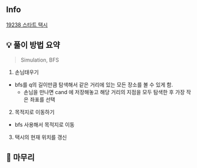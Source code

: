 ## Info
[19238 스타트 택시](https://www.acmicpc.net/problem/19238)

## 💡 풀이 방법 요약
> Simulation, BFS

1. 손님태우기
- bfs를 q의 길이만큼 탐색해서 같은 거리에 있는 모든 장소를 볼 수 있게 함.
  - 손님을 만나면 cand 에 저장해놓고 해당 거리의 지점을 모두 탐색한 후 가장 작은 좌표를 선택

2. 목적지로 이동하기
- bfs 사용해서 목적지로 이동

3. 택시의 현재 위치를 갱신

## 🙂 마무리
